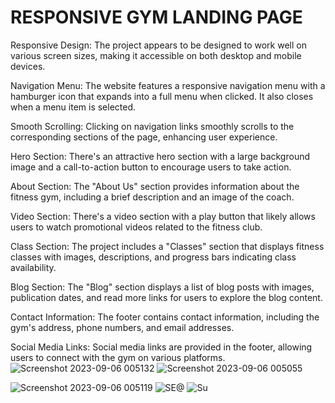 # RESPONSIVE GYM LANDING PAGE

Responsive Design: The project appears to be designed to work well on various screen sizes, making it accessible on both desktop and mobile devices.

Navigation Menu: The website features a responsive navigation menu with a hamburger icon that expands into a full menu when clicked. It also closes when a menu item is selected.

Smooth Scrolling: Clicking on navigation links smoothly scrolls to the corresponding sections of the page, enhancing user experience.

Hero Section: There's an attractive hero section with a large background image and a call-to-action button to encourage users to take action.

About Section: The "About Us" section provides information about the fitness gym, including a brief description and an image of the coach.

Video Section: There's a video section with a play button that likely allows users to watch promotional videos related to the fitness club.

Class Section: The project includes a "Classes" section that displays fitness classes with images, descriptions, and progress bars indicating class availability.

Blog Section: The "Blog" section displays a list of blog posts with images, publication dates, and read more links for users to explore the blog content.

Contact Information: The footer contains contact information, including the gym's address, phone numbers, and email addresses.

Social Media Links: Social media links are provided in the footer, allowing users to connect with the gym on various platforms.
![Screenshot 2023-09-06 005132](https://github.com/DimeNight/Landing-Page/assets/122911130/9dc351cc-946e-4239-92f6-8758f17484d6)
![Screenshot 2023-09-06 005055](https://github.com/DimeNight/Landing-Page/assets/122911130/c7ca27d3-2a44-409f-ae5b-c2fe2bbdc8ca)

![Screenshot 2023-09-06 005119](https://github.com/DimeNight/Landing-Page/assets/122911130/59f4018b-5ded-49c6-8f37-023395977534)
![SE@](https://github.com/DimeNight/Landing-Page/assets/122911130/a3cc7541-56a5-4abc-9ddc-b1467378c0a3)
![Su](https://github.com/DimeNight/Landing-Page/assets/122911130/e1b17f30-ff05-481c-8746-0c1672e08a98)


